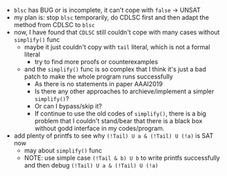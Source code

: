- `blsc` has BUG or is incomplete, it can't cope with `false` -> UNSAT
- my plan is: stop `blsc` temporarily, do CDLSC first and then adapt the method from CDLSC to `blsc`
- now, I have found that `CDLSC` still couldn't cope with many cases without `simplify()` func
    - maybe it just couldn't copy with `tail` literal, which is not a formal literal
        - try to find more proofs or counterexamples
    - and the `simplify()` func is so complex that I think it's just a bad patch to make the whole program runs successfully
        - As there is no statements in paper AAAI2019
        - Is there any other approaches to archieve/implement a simpler `simplify()`?
        - Or can I bypass/skip it?
        - If continue to use the old codes of `simplify()`, there is a big problem that I couldn't stand/bear that there is a black box without godd interface in my codes/program.
- add plenty of printfs to see why `(!Tail) U a & (!Tail) U (!a)` is SAT now
    - may about `simplify()` func
    - NOTE: use simple case `(!Tail & b) U b` to write printfs successfully and then debug `(!Tail) U a & (!Tail) U (!a)`